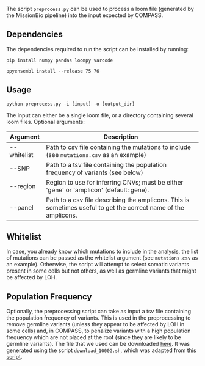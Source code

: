 The script `preprocess.py` can be used to process a loom file (generated by the MissionBio pipeline) into the input expected by COMPASS.

## Dependencies
The dependencies required to run the script can be installed by running:

`pip install numpy pandas loompy varcode`

`ppyensembl install --release 75 76`

## Usage

`python preprocess.py -i [input] -o [output_dir]`

The input can either be a single loom file, or a directory containing several loom files.
Optional arguments:

| Argument      | Description |
| ----------- | ----------- |
| --whitelist   | Path to csv file containing the mutations to include (see `mutations.csv` as an example)        |
| --SNP     | Path to a tsv file containing the population frequency of variants (see below)       |
| --region   | Region to use for inferring CNVs; must be either 'gene' or 'amplicon' (default: gene).       |
| --panel   | Path to a csv file describing the amplicons. This is sometimes useful to get the correct name of the amplicons.  |

## Whitelist

In case, you already know which mutations to include in the analysis, the list of mutations can be passed as the whitelist argument (see `mutations.csv` as an example). Otherwise, the script will attempt to select somatic variants present in some cells but not others, as well as germline variants that might be affected by LOH.

## Population Frequency

Optionally, the preprocessing script can take as input a tsv file containing the population frequency of variants. This is used in the preprocessing to remove germline variants (unless they appear to be affected by LOH in some cells) and, in COMPASS, to penalize variants with a high population frequency which are not placed at the root (since they are likely to be germline variants).
The file that we used can be downloaded [here](https://polybox.ethz.ch/index.php/s/V5Wr1wCrAAZw1S5). It was generated using the script `download_1000G.sh`, which was adapted from [this script](https://github.com/single-cell-genetics/cellSNP/blob/master/SNPlist_1Kgenome.sh).
